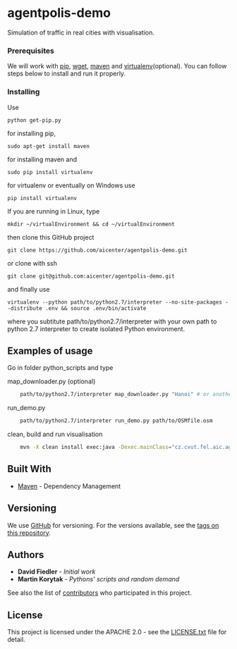 # agentpolis-demo

Simulation of traffic in real cities with visualisation.


### Prerequisites

We will work with [pip](https://pypi.python.org/pypi/pip), [wget](https://www.gnu.org/software/wget/), [maven](https://maven.apache.org/) and [virtualenv](https://virtualenv.pypa.io/en/stable/)(optional). You can follow steps below to install and run it properly.

### Installing

Use

```
python get-pip.py
```

for installing pip, 

```
sudo apt-get install maven
```

for installing maven and

```
sudo pip install virtualenv
```

for virtualenv or eventually on Windows use


```
pip install virtualenv
```

If you are running in Linux, type


```
mkdir ~/virtualEnvironment && cd ~/virtualEnvironment
```

then clone this GitHub project

```
git clone https://github.com/aicenter/agentpolis-demo.git
```
or clone with ssh
```
git clone git@github.com:aicenter/agentpolis-demo.git
```

and finally use

```
virtualenv --python path/to/python2.7/interpreter --no-site-packages --distribute .env && source .env/bin/activate
```

where you subtitute path/to/python2.7/interpreter with your own path to python 2.7 interpreter to create isolated Python environment.

## Examples of usage

Go in folder python_scripts and type

map_downloader.py (optional)

```bash
    path/to/python2.7/interpreter map_downloader.py "Hanoi" # or another city (there are almost 200 cities all around the world)
```

run_demo.py

```bash
    path/to/python2.7/interpreter run_demo.py path/to/OSMfile.osm
```

clean, build and run visualisation

```bash
    mvn -X clean install exec:java -Dexec.mainClass="cz.cvut.fel.aic.agentpolis.demo.OnDemandVehiclesSimulation"
```

## Built With

* [Maven](https://maven.apache.org/) - Dependency Management

## Versioning

We use [GitHub](https://github.com) for versioning. For the versions available, see the [tags on this repository](https://github.com/aicenter/agentpolis-demo/tags). 

## Authors

* **David Fiedler** - *Initial work*
* **Martin Korytak** - *Pythons' scripts and random demand*

See also the list of [contributors](https://github.com/aicenter/agentpolis-demo/graphs/contributors) who participated in this project.

## License

This project is licensed under the APACHE 2.0 - see the [LICENSE.txt](LICENSE.txt) file for detail.



